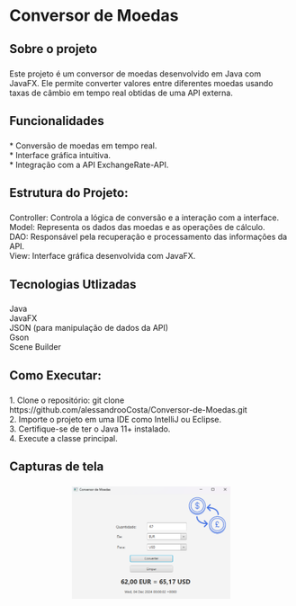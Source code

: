 <h1 align="left">Conversor de Moedas</h1>

###

<p align="left"></p>

###

<h2 align="left">Sobre o projeto</h2>

###

<p align="left">Este projeto é um conversor de moedas desenvolvido em Java com JavaFX. Ele permite converter valores entre diferentes moedas usando taxas de câmbio em tempo real obtidas de uma API externa.</p>

###

<h2 align="left">Funcionalidades</h2>

###

<p align="left">* Conversão de moedas em tempo real.<br>* Interface gráfica intuitiva.<br>* Integração com a API ExchangeRate-API.</p>

###

<h2 align="left">Estrutura do Projeto:</h2>

###

<p align="left">Controller: Controla a lógica de conversão e a interação com a interface.<br>Model: Representa os dados das moedas e as operações de cálculo.<br>DAO: Responsável pela recuperação e processamento das informações da API.<br>View: Interface gráfica desenvolvida com JavaFX.</p>

###

<h2 align="left">Tecnologias Utlizadas</h2>

###

<p align="left">Java<br>JavaFX<br>JSON (para manipulação de dados da API)<br>Gson<br>Scene Builder</p>

###

<h2 align="left">Como Executar:</h2>

###

<p align="left">1. Clone o repositório: git clone https://github.com/alessandrooCosta/Conversor-de-Moedas.git<br>2. Importe o projeto em uma IDE como IntelliJ ou Eclipse.<br>3. Certifique-se de ter o Java 11+ instalado.<br>4. Execute a classe principal.</p>

###

<h2 align="left">Capturas de tela</h2>

###

<div align="center">
  <img height="200" src="images/conversorMoedas.png"/>
</div>

###



